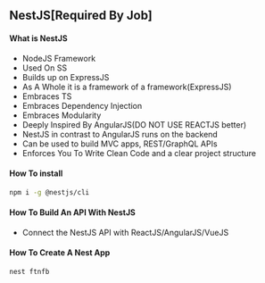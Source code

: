 ## NestJS[Required By Job]



#### What is NestJS
- NodeJS Framework
- Used On SS
- Builds up on ExpressJS
- As A Whole it is a framework of a framework(ExpressJS)
- Embraces TS
- Embraces Dependency Injection
- Embraces Modularity
- Deeply Inspired By AngularJS(DO NOT USE REACTJS better)
- NestJS in contrast to AngularJS runs on the backend
- Can be used to build MVC apps, REST/GraphQL APIs
- Enforces You To Write Clean Code and a clear project structure


#### How To install
```bash
npm i -g @nestjs/cli
```

#### How To Build An API With NestJS
- Connect the NestJS API with ReactJS/AngularJS/VueJS

#### How To Create A Nest App
```bash
nest ftnfb
```
